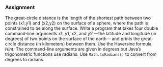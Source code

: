 ### Assignment 
The great-circle distance is the length of the shortest path between two points (x1,y1) and (x2,y2) on the surface of a sphere, where the path is constrained to be along the surface.
Write a program that takes four double command-line arguments x1, y1, x2, and y2 —the latitude and longitude (in degrees) of two points on the surface of the earth— and prints the great-circle distance (in kilometers) between them. Use the Haversine formula. \
<i>Hint:</i> The command-line arguments are given in degrees but Java’s trigonometric functions use radians. Use `Math.toRadians()` to convert from degrees to radians.
